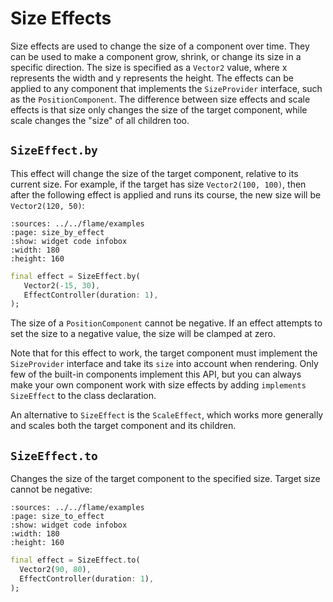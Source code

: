 # Size Effects

Size effects are used to change the size of a component over time. They can be used to make a
component grow, shrink, or change its size in a specific direction. The size is specified as a
`Vector2` value, where x represents the width and y represents the height. The effects can be
applied to any component that implements the `SizeProvider` interface, such as the
`PositionComponent`. The difference between size effects and scale effects is that size only
changes the size of the target component, while scale changes the "size" of all children too.


## `SizeEffect.by`

This effect will change the size of the target component, relative to its current size. For example,
if the target has size `Vector2(100, 100)`, then after the following effect is applied and runs its
course, the new size will be `Vector2(120, 50)`:

 ```{flutter-app}
 :sources: ../../flame/examples
 :page: size_by_effect
 :show: widget code infobox
 :width: 180
 :height: 160
 ```

```dart
final effect = SizeEffect.by(
   Vector2(-15, 30),
   EffectController(duration: 1),
);
```

The size of a `PositionComponent` cannot be negative. If an effect attempts to set the size to a
negative value, the size will be clamped at zero.

Note that for this effect to work, the target component must implement the `SizeProvider` interface
and take its `size` into account when rendering. Only few of the built-in components implement this
API, but you can always make your own component work with size effects by adding
`implements SizeEffect` to the class declaration.

An alternative to `SizeEffect` is the `ScaleEffect`, which works more generally and scales both the
target component and its children.


## `SizeEffect.to`

Changes the size of the target component to the specified size. Target size cannot be negative:


 ```{flutter-app}
 :sources: ../../flame/examples
 :page: size_to_effect
 :show: widget code infobox
 :width: 180
 :height: 160
 ```

```dart
final effect = SizeEffect.to(
  Vector2(90, 80),
  EffectController(duration: 1),
);
```
